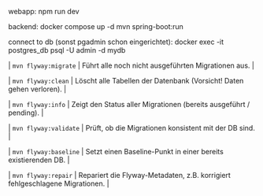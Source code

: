 webapp:
npm run dev

backend:
docker compose up -d
mvn spring-boot:run

connect to db (sonst pgadmin schon eingerichtet):
docker exec -it postgres_db psql -U admin -d mydb

| `mvn flyway:migrate` | Führt alle noch nicht ausgeführten Migrationen aus. |

| `mvn flyway:clean` | Löscht alle Tabellen der Datenbank (Vorsicht! Daten gehen verloren). |

| `mvn flyway:info` | Zeigt den Status aller Migrationen (bereits ausgeführt / pending). |

| `mvn flyway:validate` | Prüft, ob die Migrationen konsistent mit der DB sind. |

| `mvn flyway:baseline` | Setzt einen Baseline-Punkt in einer bereits existierenden DB. |

| `mvn flyway:repair` | Repariert die Flyway-Metadaten, z.B. korrigiert fehlgeschlagene Migrationen. |
